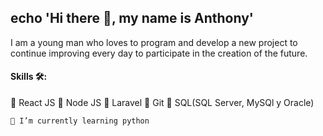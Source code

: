 ## echo 'Hi there 👋, my name is Anthony'
I am a young man who loves to program and develop a new project to continue improving every day to participate in the creation of the future.


#### Skills  🛠️:
 📌 React JS
 📌 Node JS
 📌 Laravel
 📌 Git
 📌 SQL(SQL Server, MySQl y Oracle)


``` 🌱 I’m currently learning python ```


